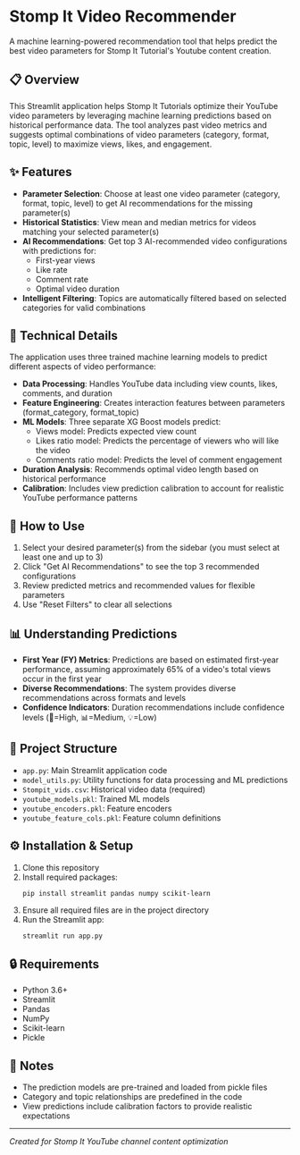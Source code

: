 # Stomp It Video Recommender

A machine learning-powered recommendation tool that helps predict the best video parameters for Stomp It Tutorial's Youtube content creation.

## 📋 Overview

This Streamlit application helps Stomp It Tutorials optimize their YouTube video parameters by leveraging machine learning predictions based on historical performance data. The tool analyzes past video metrics and suggests optimal combinations of video parameters (category, format, topic, level) to maximize views, likes, and engagement.

## ✨ Features

- **Parameter Selection**: Choose at least one video parameter (category, format, topic, level) to get AI recommendations for the missing parameter(s)
- **Historical Statistics**: View mean and median metrics for videos matching your selected parameter(s)
- **AI Recommendations**: Get top 3 AI-recommended video configurations with predictions for:
  - First-year views
  - Like rate
  - Comment rate
  - Optimal video duration
- **Intelligent Filtering**: Topics are automatically filtered based on selected categories for valid combinations

## 🔧 Technical Details

The application uses three trained machine learning models to predict different aspects of video performance:

- **Data Processing**: Handles YouTube data including view counts, likes, comments, and duration
- **Feature Engineering**: Creates interaction features between parameters (format_category, format_topic)
- **ML Models**: Three separate XG Boost models predict:
  - Views model: Predicts expected view count
  - Likes ratio model: Predicts the percentage of viewers who will like the video
  - Comments ratio model: Predicts the level of comment engagement
- **Duration Analysis**: Recommends optimal video length based on historical performance
- **Calibration**: Includes view prediction calibration to account for realistic YouTube performance patterns

## 🚀 How to Use

1. Select your desired parameter(s) from the sidebar (you must select at least one and up to 3)
2. Click "Get AI Recommendations" to see the top 3 recommended configurations
3. Review predicted metrics and recommended values for flexible parameters
4. Use "Reset Filters" to clear all selections

## 📊 Understanding Predictions

- **First Year (FY) Metrics**: Predictions are based on estimated first-year performance, assuming approximately 65% of a video's total views occur in the first year
- **Diverse Recommendations**: The system provides diverse recommendations across formats and levels
- **Confidence Indicators**: Duration recommendations include confidence levels (🎯=High, 📊=Medium, 💡=Low)

## 📁 Project Structure

- `app.py`: Main Streamlit application code
- `model_utils.py`: Utility functions for data processing and ML predictions
- `Stompit_vids.csv`: Historical video data (required)
- `youtube_models.pkl`: Trained ML models
- `youtube_encoders.pkl`: Feature encoders
- `youtube_feature_cols.pkl`: Feature column definitions

## ⚙️ Installation & Setup

1. Clone this repository
2. Install required packages:
   ```
   pip install streamlit pandas numpy scikit-learn
   ```
3. Ensure all required files are in the project directory
4. Run the Streamlit app:
   ```
   streamlit run app.py
   ```

## 🔒 Requirements

- Python 3.6+
- Streamlit
- Pandas
- NumPy
- Scikit-learn
- Pickle

## 📝 Notes

- The prediction models are pre-trained and loaded from pickle files
- Category and topic relationships are predefined in the code
- View predictions include calibration factors to provide realistic expectations

---

*Created for Stomp It YouTube channel content optimization*
